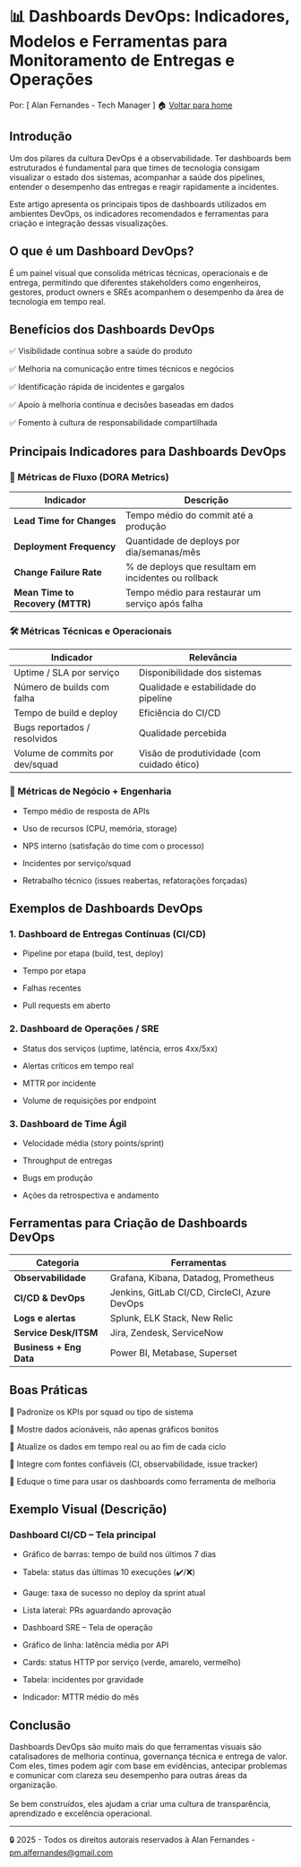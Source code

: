 # 📊 Dashboards DevOps: Indicadores, Modelos e Ferramentas para Monitoramento de Entregas e Operações
Por: [ Alan Fernandes - Tech Manager ] :house: [Voltar para home](https://github.com/af-tech-manager/portfolio/blob/main/README.md)

## Introdução
Um dos pilares da cultura DevOps é a observabilidade. Ter dashboards bem estruturados é fundamental para que times de tecnologia consigam visualizar o estado dos sistemas, acompanhar a saúde dos pipelines, entender o desempenho das entregas e reagir rapidamente a incidentes.

Este artigo apresenta os principais tipos de dashboards utilizados em ambientes DevOps, os indicadores recomendados e ferramentas para criação e integração dessas visualizações.

## O que é um Dashboard DevOps?
É um painel visual que consolida métricas técnicas, operacionais e de entrega, permitindo que diferentes stakeholders como engenheiros, gestores, product owners e SREs acompanhem o desempenho da área de tecnologia em tempo real.

## Benefícios dos Dashboards DevOps
✅ Visibilidade contínua sobre a saúde do produto 

✅ Melhoria na comunicação entre times técnicos e negócios 

✅ Identificação rápida de incidentes e gargalos 

✅ Apoio à melhoria contínua e decisões baseadas em dados 

✅ Fomento à cultura de responsabilidade compartilhada

## Principais Indicadores para Dashboards DevOps
### 🔁 Métricas de Fluxo (DORA Metrics)
| Indicador                        | Descrição                                           |
| -------------------------------- | --------------------------------------------------- |
| **Lead Time for Changes**        | Tempo médio do commit até a produção                |
| **Deployment Frequency**         | Quantidade de deploys por dia/semanas/mês           |
| **Change Failure Rate**          | % de deploys que resultam em incidentes ou rollback |
| **Mean Time to Recovery (MTTR)** | Tempo médio para restaurar um serviço após falha    |

### 🛠️ Métricas Técnicas e Operacionais
| Indicador                       | Relevância                                 |
| ------------------------------- | ------------------------------------------ |
| Uptime / SLA por serviço        | Disponibilidade dos sistemas               |
| Número de builds com falha      | Qualidade e estabilidade do pipeline       |
| Tempo de build e deploy         | Eficiência do CI/CD                        |
| Bugs reportados / resolvidos    | Qualidade percebida                        |
| Volume de commits por dev/squad | Visão de produtividade (com cuidado ético) |


### 🎯 Métricas de Negócio + Engenharia
- Tempo médio de resposta de APIs

- Uso de recursos (CPU, memória, storage)

- NPS interno (satisfação do time com o processo)

- Incidentes por serviço/squad

- Retrabalho técnico (issues reabertas, refatorações forçadas)

## Exemplos de Dashboards DevOps
### 1. Dashboard de Entregas Contínuas (CI/CD)
- Pipeline por etapa (build, test, deploy)

- Tempo por etapa

- Falhas recentes

- Pull requests em aberto

### 2. Dashboard de Operações / SRE
- Status dos serviços (uptime, latência, erros 4xx/5xx)

- Alertas críticos em tempo real

- MTTR por incidente

- Volume de requisições por endpoint

### 3. Dashboard de Time Ágil
- Velocidade média (story points/sprint)

- Throughput de entregas

- Bugs em produção

- Ações da retrospectiva e andamento

## Ferramentas para Criação de Dashboards DevOps
| Categoria               | Ferramentas                                   |
| ----------------------- | --------------------------------------------- |
| **Observabilidade**     | Grafana, Kibana, Datadog, Prometheus          |
| **CI/CD & DevOps**      | Jenkins, GitLab CI/CD, CircleCI, Azure DevOps |
| **Logs e alertas**      | Splunk, ELK Stack, New Relic                  |
| **Service Desk/ITSM**   | Jira, Zendesk, ServiceNow                     |
| **Business + Eng Data** | Power BI, Metabase, Superset                  |


## Boas Práticas
📐 Padronize os KPIs por squad ou tipo de sistema

🎯 Mostre dados acionáveis, não apenas gráficos bonitos

🔄 Atualize os dados em tempo real ou ao fim de cada ciclo

🧩 Integre com fontes confiáveis (CI, observabilidade, issue tracker)

🧠 Eduque o time para usar os dashboards como ferramenta de melhoria

## Exemplo Visual (Descrição)
### Dashboard CI/CD – Tela principal

- Gráfico de barras: tempo de build nos últimos 7 dias

- Tabela: status das últimas 10 execuções (✔️/❌)

- Gauge: taxa de sucesso no deploy da sprint atual

- Lista lateral: PRs aguardando aprovação

- Dashboard SRE – Tela de operação

- Gráfico de linha: latência média por API

- Cards: status HTTP por serviço (verde, amarelo, vermelho)

- Tabela: incidentes por gravidade

- Indicador: MTTR médio do mês

## Conclusão
Dashboards DevOps são muito mais do que ferramentas visuais são catalisadores de melhoria contínua, governança técnica e entrega de valor. Com eles, times podem agir com base em evidências, antecipar problemas e comunicar com clareza seu desempenho para outras áreas da organização. \
\
Se bem construídos, eles ajudam a criar uma cultura de transparência, aprendizado e excelência operacional.

---
:lock: 2025 - Todos os direitos autorais reservados à Alan Fernandes - pm.alfernandes@gmail.com

